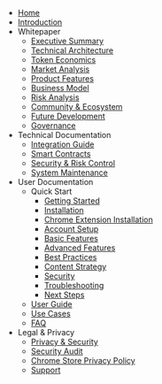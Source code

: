 * [Home](/)
* [Introduction](whitepaper/README.md)
* Whitepaper
  * [Executive Summary](whitepaper/executive-summary.md)
  * [Technical Architecture](whitepaper/technical-architecture.md)
  * [Token Economics](whitepaper/token-economics.md)
  * [Market Analysis](whitepaper/market-analysis.md)
  * [Product Features](whitepaper/product-features.md)
  * [Business Model](whitepaper/business-model.md)
  * [Risk Analysis](whitepaper/risk-analysis.md)
  * [Community & Ecosystem](whitepaper/community-ecosystem.md)
  * [Future Development](whitepaper/future-development.md)
  * [Governance](whitepaper/governance.md)
* Technical Documentation
  * [Integration Guide](whitepaper/integration-guide.md)
  * [Smart Contracts](whitepaper/smart-contracts.md)
  * [Security & Risk Control](whitepaper/security-risk-control.md)
  * [System Maintenance](whitepaper/system-maintenance.md)
* User Documentation
  * Quick Start
    * [Getting Started](quick-start/getting-started.md)
    * [Installation](quick-start/installation.md)
    * [Chrome Extension Installation](quick-start/chrome-extension-installation.md)
    * [Account Setup](quick-start/account-setup.md)
    * [Basic Features](quick-start/basic-features.md)
    * [Advanced Features](quick-start/advanced-features.md)
    * [Best Practices](quick-start/best-practices.md)
    * [Content Strategy](quick-start/content-strategy.md)
    * [Security](quick-start/security.md)
    * [Troubleshooting](quick-start/troubleshooting.md)
    * [Next Steps](quick-start/next-steps.md)
  * [User Guide](whitepaper/user-guide.md)
  * [Use Cases](whitepaper/use-cases.md)
  * [FAQ](whitepaper/faq.md)
* Legal & Privacy
  * [Privacy & Security](whitepaper/privacy-security.md)
  * [Security Audit](whitepaper/security-audit.md)
  * [Chrome Store Privacy Policy](chrome-store-privacy-policy.md)
  * [Support](SUPPORT.md)
